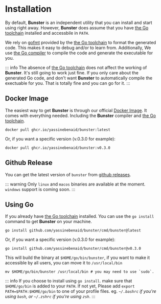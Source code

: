 # Installation

By default, **Bunster** is an independent utility that you can install and start using right away. However,
**Bunster** does assume that you have [the Go toolchain](https://go.dev/dl) installed and accessbile in `PATH`.

We rely on [gofmt](https://pkg.go.dev/cmd/gofmt) provided by the [the Go toolchain](https://go.dev/dl) to format the generated
code. This makes it easy to debug and/or to learn from. Additionally, We use [the Go compiler](https://go.dev/dl) to compile
the code and generate the executable for you.

::: info
The absence of [the Go toolchain](https://go.dev/dl) does not affect the working of **Bunster**. It's still going to work just fine.
If you only care about the generated Go code, and don't want **Bunster** to automatically compile the exectuable for you.
That is totally fine and you can go for it.
:::


## Docker Image
The easiest way to get **Bunster** is through our official [Docker Image](https://docs.docker.com/get-started/docker-concepts/the-basics/what-is-an-image/).
It comes with everything needed. Including the **Bunster** compiler and [the Go toolchain](https://go.dev/dl).

```shell
docker pull ghcr.io/yassinebenaid/bunster:latest
```

Or, if you want a specific version (v.0.3.0 for example):

```shell
docker pull ghcr.io/yassinebenaid/bunster:v0.3.0
```

## Github Release
You can get the latest version of `bunster` from [github releases](https://github.com/yassinebenaid/bunster/releases).

::: warning
Only `linux` and `macos` binaries are available at the moment. `windows` support is coming soon.
:::

## Using Go
If you already have [the Go toolchain](https://go.dev/dl) installed. You can use the `go install` command to get **Bunster** on your machine.

```shell
go install github.com/yassinebenaid/bunster/cmd/bunster@latest
```

Or, if you want a specific version (v.0.3.0 for example):

```shell
go install github.com/yassinebenaid/bunster/cmd/bunster@v0.3.0
```

This will build the binary at `$HOME/go/bin/bunster`, if you want to make it accessible by all users, you can move it to `/usr/local/bin`
```shell
mv $HOME/go/bin/bunster /usr/local/bin # you may need to use `sudo`.
```

::: info
If you choose to install using `go install`. make sure that `$HOME/go/bin` is added to your `PATH`. If not yet, Please add
`export PATH=$PATH:$HOME/go/bin` to one of your profile files. eg. *`~/.bashrc` if you're using `bash`, or `~/.zshrc` if you're using `zsh`*.
:::
